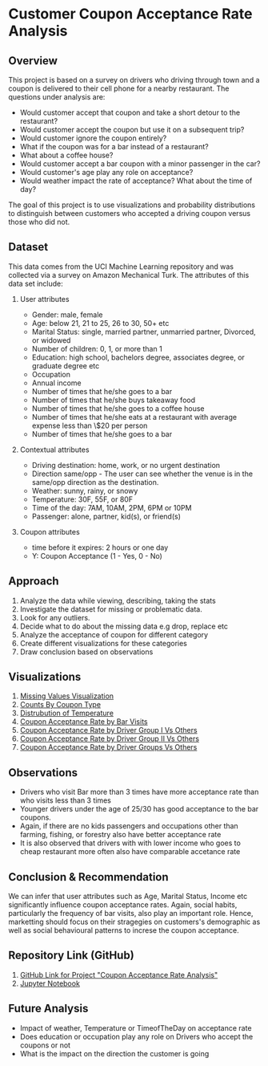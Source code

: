 # Customer Coupon Acceptance Rate Analysis

## Overview

This project is based on a survey on drivers who driving through town and a coupon is delivered to their cell phone for a nearby restaurant. 
The questions under analysis are:
* Would customer accept that coupon and take a short detour to the restaurant? 
* Would customer accept the coupon but use it on a subsequent trip? 
* Would customer ignore the coupon entirely? 
* What if the coupon was for a bar instead of a restaurant? 
* What about a coffee house?
* Would customer accept a bar coupon with a minor passenger in the car?
* Would customer's age play any role on acceptance?
* Would weather impact the rate of acceptance? What about the time of day?

The goal of this project is to use visualizations and probability distributions to distinguish between customers who accepted a driving coupon versus those who did not.

## Dataset

This data comes from the UCI Machine Learning repository and was collected via a survey on Amazon Mechanical Turk.
The attributes of this data set include:
1. User attributes
    -  Gender: male, female
    -  Age: below 21, 21 to 25, 26 to 30, 50+ etc
    -  Marital Status: single, married partner, unmarried partner, Divorced, or widowed
    -  Number of children: 0, 1, or more than 1
    -  Education: high school, bachelors degree, associates degree, or graduate degree etc
    -  Occupation
    -  Annual income
    -  Number of times that he/she goes to a bar
    -  Number of times that he/she buys takeaway food
    -  Number of times that he/she goes to a coffee house
    -  Number of times that he/she eats at a restaurant with average expense less than \\$20 per person
    -  Number of times that he/she goes to a bar
    
2. Contextual attributes
    - Driving destination: home, work, or no urgent destination
    - Direction same/opp - The user can see whether the venue is in the same/opp direction as the destination.
    - Weather: sunny, rainy, or snowy
    - Temperature: 30F, 55F, or 80F
    - Time of the day: 7AM, 10AM, 2PM, 6PM or 10PM
    - Passenger: alone, partner, kid(s), or friend(s)

3. Coupon attributes
    - time before it expires: 2 hours or one day
    - Y: Coupon Acceptance (1 - Yes, 0 - No)

## Approach

1. Analyze the data while viewing, describing, taking the stats
2. Investigate the dataset for missing or problematic data.
3. Look for any outliers.
4. Decide what to do about the missing data e.g drop, replace etc
5. Analyze the acceptance of coupon for different category
6. Create different visualizations for these categories
7. Draw conclusion based on observations

## Visualizations

1. [Missing Values Visualization](https://github.com/CoderNBR/Practical-Application-Mod-5/blob/main/images/MissingValuesBarPlot.png)
2. [Counts By Coupon Type](https://github.com/CoderNBR/Practical-Application-Mod-5/blob/main/images/CouponCountByType.png)
3. [Distrubution of Temperature](https://github.com/CoderNBR/Practical-Application-Mod-5/blob/main/images/TemperatureDistribution.png)
4. [Coupon Acceptance Rate by Bar Visits](https://github.com/CoderNBR/Practical-Application-Mod-5/blob/main/images/CouponAccpRateByBarVisits.png)
5. [Coupon Acceptance Rate by Driver Group I Vs Others](https://github.com/CoderNBR/Practical-Application-Mod-5/blob/main/images/CouponAccpRateDGVsOthers.png)
6. [Coupon Acceptance Rate by Driver Group II Vs Others](https://github.com/CoderNBR/Practical-Application-Mod-5/blob/main/images/CouponAccpRateDG2VsOthers.png)
7. [Coupon Acceptance Rate by Driver Groups Vs Others](https://github.com/CoderNBR/Practical-Application-Mod-5/blob/main/images/CouponAccpRateDGroupsVsOthers.png)
   


## Observations

* Drivers who visit Bar more than 3 times have more acceptance rate than who visits less than 3 times
* Younger drivers under the age of 25/30 has good acceptance to the bar coupons.
* Again, if there are no kids passengers and occupations other than farming, fishing, or forestry also have better acceptance rate
* It is also observed that drivers with  with lower income who goes to cheap restaurant more often also have comparable accetance rate

## Conclusion & Recommendation

We can infer that user attributes such as Age, Marital Status, Income etc significantly influence coupon acceptance rates. Again, social habits, particularly the frequency of bar visits, also play an important role. Hence, marketting should focus on their stragegies on customers's demographic as well as social behavioural patterns to increse the coupon acceptance.

## Repository Link (GitHub)

1. [GitHub Link for Project "Coupon Acceptance Rate Analysis"](https://github.com/CoderNBR/Practical-Application-Mod-5)
2. [Jupyter Notebook](https://github.com/CoderNBR/Practical-Application-Mod-5/blob/main/customer_coupon_analysis.ipynb)

## Future Analysis

* Impact of weather, Temperature or TimeofTheDay on acceptance rate
* Does education or occupation play any role on Drivers who accept the coupons or not
* What is the impact on the direction the customer is going






   
